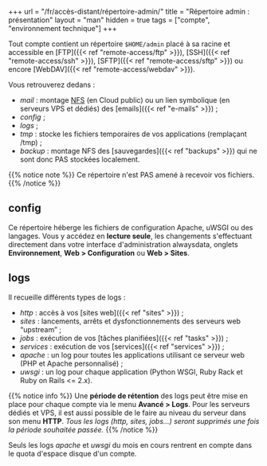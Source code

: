 +++
url = "/fr/accès-distant/répertoire-admin/"
title = "Répertoire admin : présentation"
layout = "man"
hidden = true
tags = ["compte", "environnement technique"]
+++

Tout compte contient un répertoire `$HOME/admin` placé à sa racine et accessible en [FTP]({{< ref "remote-access/ftp" >}}), [SSH]({{< ref "remote-access/ssh" >}}), [SFTP]({{< ref "remote-access/sftp" >}}) ou encore [WebDAV]({{< ref "remote-access/webdav" >}}). 

Vous retrouverez dedans :

- _mail_ : montage [NFS](https://fr.wikipedia.org/wiki/Network_File_System) (en Cloud public) ou un lien symbolique (en serveurs VPS et dédiés) des [emails]({{< ref "e-mails" >}}) ;
- _config_ ;
- _logs_ ;
- _tmp_ : stocke les fichiers temporaires de vos applications (remplaçant /tmp) ;
- _backup_ : montage NFS des [sauvegardes]({{< ref "backups" >}}) qui ne sont donc PAS stockées localement.

{{% notice note %}}
Ce répertoire n'est PAS amené à recevoir vos fichiers.
{{% /notice %}}

## config

Ce répertoire héberge les fichiers de configuration Apache, uWSGI ou des langages. Vous y accédez en **lecture seule**, les changements s'effectuant directement dans votre interface d'administration alwaysdata, onglets **Environnement**, **Web > Configuration** ou **Web > Sites**.

## logs

Il recueille différents types de logs :

- _http_ : accès à vos [sites web]({{< ref "sites" >}}) ;
- _sites_ : lancements, arrêts et dysfonctionnements des serveurs web “upstream” ;
- _jobs_ : exécution de vos [tâches planifiées]({{< ref "tasks" >}}) ;
- _services_ : exécution de vos [services]({{< ref "services" >}}) ;
- _apache_ : un log pour toutes les applications utilisant ce serveur web (PHP et Apache personnalisé) ;
- _uwsgi_ : un log pour chaque application (Python WSGI, Ruby Rack et Ruby on Rails <= 2.x).

{{% notice info %}}
Une **période de rétention** des logs peut être mise en place pour chaque compte via le menu **Avancé > Logs**. Pour les serveurs dédiés et VPS, il est aussi possible de le faire au niveau du serveur dans son menu **HTTP**.
*Tous les logs (http, sites, jobs...) seront supprimés une fois la période souhaitée passée.*
{{% /notice %}}

Seuls les logs *apache* et *uwsgi* du mois en cours rentrent en compte dans le quota d'espace disque d'un compte.
